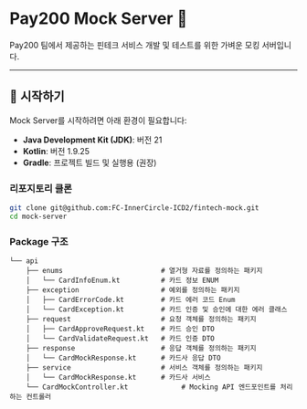 # Pay200 Mock Server 🚀

Pay200 팀에서 제공하는 핀테크 서비스 개발 및 테스트를 위한 가벼운 모킹 서버입니다.

---

## 🚀 시작하기

Mock Server를 시작하려면 아래 환경이 필요합니다:

- **Java Development Kit (JDK)**: 버전 21
- **Kotlin**: 버전 1.9.25
- **Gradle**: 프로젝트 빌드 및 실행용 (권장)

### 리포지토리 클론
```bash
git clone git@github.com:FC-InnerCircle-ICD2/fintech-mock.git
cd mock-server
```

### Package 구조
```text
└── api
    ├── enums                        # 열거형 자료를 정의하는 패키지
    │   └── CardInfoEnum.kt          # 카드 정보 ENUM   
    ├── exception                    # 예외를 정의하는 패키지
    │   ├── CardErrorCode.kt         # 카드 에러 코드 Enum   
    │   └── CardException.kt         # 카드 인증 및 승인에 대한 에러 클래스   
    ├── request                      # 요청 객체를 정의하는 패키지
    │   ├── CardApproveRequest.kt    # 카드 승인 DTO
    │   └── CardValidateRequest.kt   # 카드 인증 DTO
    ├── response                     # 응답 객체를 정의하는 패키지
    │   └── CardMockResponse.kt      # 카드사 응답 DTO
    ├── service                      # 서비스 객체를 정의하는 패키지
    │   └── CardMockResponse.kt      # 카드사 서비스    
    └── CardMockController.kt             # Mocking API 엔드포인트를 처리하는 컨트롤러

```